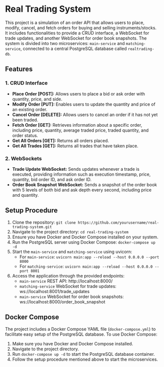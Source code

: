 # Real Trading System

This project is a simulation of an order API that allows users to place, modify, cancel, and fetch orders for buying and selling instruments/stocks. It includes functionalities to provide a CRUD interface, a WebSocket for trade updates, and another WebSocket for order book snapshots. The system is divided into two microservices: `main-service` and `matching-service`, connected to a central PostgreSQL database called `realtrading-db`.

## Features

### 1. CRUD Interface

- **Place Order [POST]:** Allows users to place a bid or ask order with quantity, price, and side.
- **Modify Order [PUT]:** Enables users to update the quantity and price of an existing order.
- **Cancel Order [DELETE]:** Allows users to cancel an order if it has not yet been traded.
- **Fetch Order [GET]:** Retrieves information about a specific order, including price, quantity, average traded price, traded quantity, and order status.
- **Get All Orders [GET]:** Returns all orders placed.
- **Get All Trades [GET]:** Returns all trades that have taken place.

### 2. WebSockets

- **Trade Update WebSocket:** Sends updates whenever a trade is executed, providing information such as execution timestamp, price, quantity, bid order ID, and ask order ID.
- **Order Book Snapshot WebSocket:** Sends a snapshot of the order book with 5 levels of both bid and ask depth every second, including price and quantity.

## Setup Procedure

1. Clone the repository: `git clone https://github.com/yourusername/real-trading-system.git`
2. Navigate to the project directory: `cd real-trading-system`
3. Ensure you have Docker and Docker Compose installed on your system.
4. Run the PostgreSQL server using Docker Compose: `docker-compose up -d`
5. Start the `main-service` and `matching-service` using uvicorn:
    - For `main-service`: `uvicorn main:app --reload --host 0.0.0.0 --port 8000`
    - For `matching-service`: `uvicorn main:app --reload --host 0.0.0.0 --port 8001`
6. Access the application through the provided endpoints:
    - `main-service` REST API: http://localhost:8000/
    - `matching-service` WebSocket for trade updates: ws://localhost:8001/trade_updates
    - `main-service` WebSocket for order book snapshots: ws://localhost:8000/order_book_snapshot

## Docker Compose

The project includes a Docker Compose YAML file (`docker-compose.yml`) to facilitate easy setup of the PostgreSQL database. To use Docker Compose:

1. Make sure you have Docker and Docker Compose installed.
2. Navigate to the project directory.
3. Run `docker-compose up -d` to start the PostgreSQL database container.
4. Follow the setup procedure mentioned above to start the microservices.
